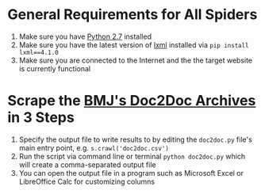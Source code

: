 # General Requirements for All Spiders

1. Make sure you have [Python 2.7](https://www.python.org/downloads) installed
2. Make sure you have the latest version of [lxml](http://lxml.de) installed via `pip install lxml==4.1.0`
3. Make sure you are connected to the Internet and the the target website is currently functional

# Scrape the [BMJ's Doc2Doc Archives](https://web.archive.org/web/20160615105956/http://doc2doc.bmj.com/) in 3 Steps

1. Specify the output file to write results to by editing the `doc2doc.py` file's main entry point, e.g. `s.crawl('doc2doc.csv')`
2. Run the script via command line or terminal `python doc2doc.py` which will create a comma-separated output file
3. You can open the output file in a program such as Microsoft Excel or LibreOffice Calc for customizing columns